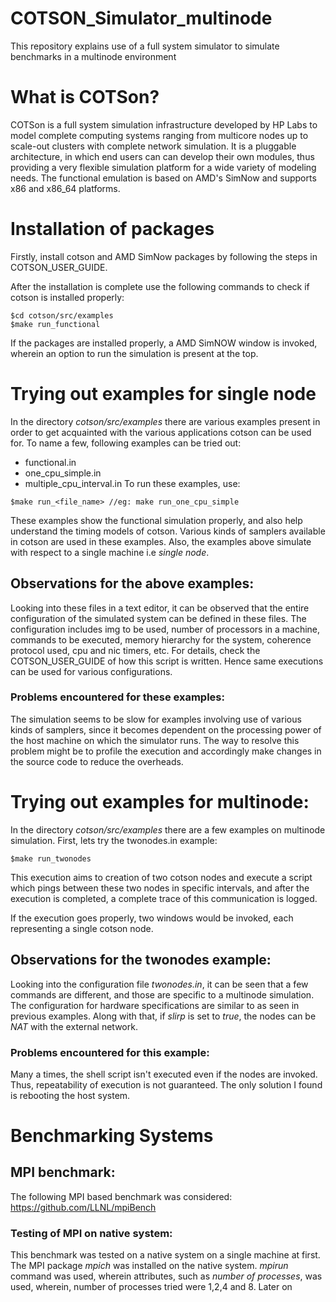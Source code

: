 # COTSON_Simulator_multinode
This repository explains use of a full system simulator to simulate benchmarks in a multinode environment

# What is COTSon?

COTSon is a full system simulation infrastructure developed by HP Labs to model complete computing systems ranging from multicore nodes up to scale-out clusters with complete network simulation. It is a pluggable architecture, in which end users can can develop their own modules, thus providing a very flexible simulation platform for a wide variety of modeling needs. The functional emulation is based on AMD's SimNow and supports x86 and x86_64 platforms.

# Installation of packages

Firstly, install cotson and AMD SimNow packages by following the steps in COTSON_USER_GUIDE.

After the installation is complete use the following commands to check if cotson is installed properly:
```
$cd cotson/src/examples
$make run_functional
```

If the packages are installed properly, a AMD SimNOW window is invoked, wherein an option to run the simulation is present at the top.

# Trying out examples for single node

In the directory *cotson/src/examples* there are various examples present in order to get acquainted with the various applications cotson can be used for.
To name a few, following examples can be tried out:
- functional.in
- one_cpu_simple.in
- multiple_cpu_interval.in
To run these examples, use:
```
$make run_<file_name> //eg: make run_one_cpu_simple
```
These examples show the functional simulation properly, and also help understand the timing models of cotson. Various kinds of samplers available in cotson are used in these examples.
Also, the examples above simulate with respect to a single machine i.e *single node*. 

## Observations for the above examples:
Looking into these files in a text editor, it can be observed that the entire configuration of the simulated system can be defined in these files. The configuration includes img to be used, number of processors in a machine, commands to be executed, memory hierarchy for the system, coherence protocol used, cpu and nic timers, etc. For details, check the COTSON_USER_GUIDE of how this script is written. Hence same executions can be used for various configurations.

### Problems encountered for these examples:
The simulation seems to be slow for examples involving use of various kinds of samplers, since it becomes dependent on the processing power of the host machine on which the simulator runs. The way to resolve this problem might be to profile the execution and accordingly make changes in the source code to reduce the overheads.

# Trying out examples for multinode:
In the directory *cotson/src/examples* there are a few examples on multinode simulation.
First, lets try the twonodes.in example:
```
$make run_twonodes
```
This execution aims to creation of two cotson nodes and execute a script which pings between these two nodes in specific intervals, and after the execution is completed, a complete trace of this communication is logged.

If the execution goes properly, two windows would be invoked, each representing a single cotson node.

## Observations for the twonodes example:
Looking into the configuration file *twonodes.in*, it can be seen that a few commands are different, and those are specific to a multinode simulation. The configuration for hardware specifications are similar to as seen in previous examples. Along with that, if *slirp* is set to *true*, the nodes can be *NAT* with the external network.

### Problems encountered for this example:
Many a times, the shell script isn't executed even if the nodes are invoked. Thus, repeatability of execution is not guaranteed. The only solution I found is rebooting the host system.

# Benchmarking Systems

## MPI benchmark:
The following MPI based benchmark was considered:
https://github.com/LLNL/mpiBench

### Testing of MPI on native system:
This benchmark was tested on a native system on a single machine at first. The MPI package *mpich* was installed on the native system. *mpirun* command was used, wherein attributes, such as *number of processes*, was used, wherein, number of processes tried were 1,2,4 and 8. 
Later on
